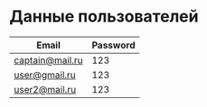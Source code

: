 # Данные пользователей

|      Email      | Password |
| ---             | ---      |
| captain@mail.ru | 123      |
| user@gmail.ru    | 123      |
| user2@mail.ru   | 123      |
